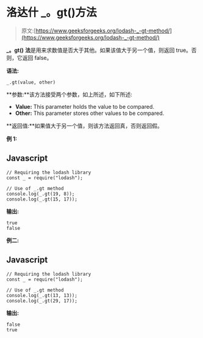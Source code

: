 # 洛达什 _。gt()方法

> 原文:[https://www.geeksforgeeks.org/lodash-_-gt-method/](https://www.geeksforgeeks.org/lodash-_-gt-method/)

**_。gt()** **法**是用来求数值是否大于其他。如果该值大于另一个值，则返回 true。否则，它返回 false。

**语法:**

```
_.gt(value, other)

```

**参数:**该方法接受两个参数，如上所述，如下所述:

*   **Value:** This parameter holds the value to be compared.
*   **Other:** This parameter stores other values to be compared.

**返回值:**如果值大于另一个值，则该方法返回真，否则返回假。

**例 1:**

## Javascript

```
// Requiring the lodash library  
const _ = require("lodash");  

// Use of _.gt method 
console.log(_.gt(19, 8)); 
console.log(_.gt(15, 17)); 
```

**输出:**

```
true
false

```

**例二:**

## Javascript

```
// Requiring the lodash library  
const _ = require("lodash");  

// Use of _.gt method 
console.log(_.gt(13, 13)); 
console.log(_.gt(29, 17)); 
```

**输出:**

```
false
true

```